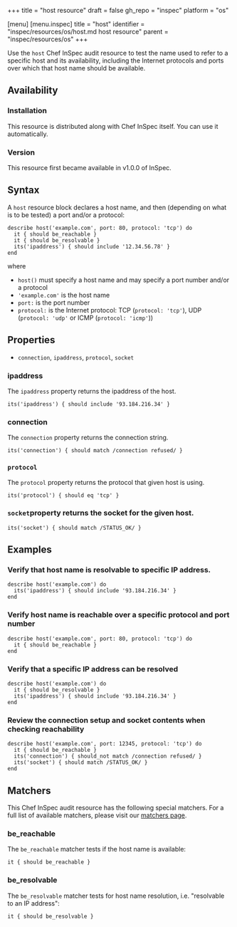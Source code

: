 +++
title = "host resource"
draft = false
gh_repo = "inspec"
platform = "os"

[menu]
  [menu.inspec]
    title = "host"
    identifier = "inspec/resources/os/host.md host resource"
    parent = "inspec/resources/os"
+++

Use the `host` Chef InSpec audit resource to test the name used to refer to a specific host and its availability, including the Internet protocols and ports over which that host name should be available.

## Availability

### Installation

This resource is distributed along with Chef InSpec itself. You can use it automatically.

### Version

This resource first became available in v1.0.0 of InSpec.

## Syntax

A `host` resource block declares a host name, and then (depending on what is to be tested) a port and/or a protocol:

    describe host('example.com', port: 80, protocol: 'tcp') do
      it { should be_reachable }
      it { should be_resolvable }
      its('ipaddress') { should include '12.34.56.78' }
    end

where

- `host()` must specify a host name and may specify a port number and/or a protocol
- `'example.com'` is the host name
- `port:` is the port number
- `protocol:` is the Internet protocol: TCP (`protocol: 'tcp'`), UDP (`protocol: 'udp'` or ICMP (`protocol: 'icmp'`))

## Properties

- `connection`, `ipaddress`, `protocol`, `socket`

### ipaddress

The `ipaddress` property returns the ipaddress of the host.

    its('ipaddress') { should include '93.184.216.34' }

### connection

The `connection` property returns the connection string.

    its('connection') { should match /connection refused/ }

### `protocol`

The `protocol` property returns the protocol that given host is using.

    its('protocol') { should eq 'tcp' }

### `socket`property returns the socket for the given host.

    its('socket') { should match /STATUS_OK/ }

## Examples

### Verify that host name is resolvable to specific IP address.

    describe host('example.com') do
      its('ipaddress') { should include '93.184.216.34' }
    end

### Verify host name is reachable over a specific protocol and port number

    describe host('example.com', port: 80, protocol: 'tcp') do
      it { should be_reachable }
    end

### Verify that a specific IP address can be resolved

    describe host('example.com') do
      it { should be_resolvable }
      its('ipaddress') { should include '93.184.216.34' }
    end

### Review the connection setup and socket contents when checking reachability

    describe host('example.com', port: 12345, protocol: 'tcp') do
      it { should be_reachable }
      its('connection') { should_not match /connection refused/ }
      its('socket') { should match /STATUS_OK/ }
    end

## Matchers

This Chef InSpec audit resource has the following special matchers. For a full list of available matchers, please visit our [matchers page](/inspec/matchers/).

### be_reachable

The `be_reachable` matcher tests if the host name is available:

    it { should be_reachable }

### be_resolvable

The `be_resolvable` matcher tests for host name resolution, i.e. "resolvable to an IP address":

    it { should be_resolvable }
